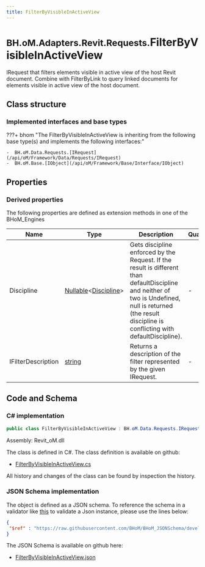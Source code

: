 ```yaml
---
title: FilterByVisibleInActiveView
---
```


# <small>BH.oM.Adapters.Revit.Requests.</small>**FilterByVisibleInActiveView**

IRequest that filters elements visible in active view of the host Revit document. Combine with FilterByLink to query linked documents for elements visible in active view of the host document.

## Class structure

### Implemented interfaces and base types

???+ bhom "The FilterByVisibleInActiveView is inheriting from the following base type(s) and implements the following interfaces:"

    -  BH.oM.Data.Requests.[IRequest](/api/oM/Framework/Data/Requests/IRequest)
    -  BH.oM.Base.[IObject](/api/oM/Framework/Base/Interface/IObject)


## Properties

### Derived properties

The following properties are defined as extension methods in one of the BHoM_Engines

| Name             | Type             | Description      | Quantity         | Engine           |
|------------------|------------------|------------------|------------------|------------------|
| Discipline | [Nullable](https://learn.microsoft.com/en-us/dotnet/api/System.Nullable-1?view=netstandard-2.0)&lt;[Discipline](/api/oM/Adapter/Adapters/Revit/Enums/Discipline)&gt; | Gets discipline enforced by the Request. If the result is different than defaultDiscipline and neither of two is Undefined, null is returned (the result discipline is conflicting with defaultDiscipline). | - | Revit_Engine |
| IFilterDescription | [string](https://learn.microsoft.com/en-us/dotnet/api/System.String?view=netstandard-2.0) | Returns a description of the filter represented by the given IRequest. | - | Revit_Engine |


## Code and Schema

### C# implementation

``` C# title="C#"
public class FilterByVisibleInActiveView : BH.oM.Data.Requests.IRequest, BH.oM.Base.IObject
```

Assembly: Revit_oM.dll

The class is defined in C#. The class definition is available on github:

- [FilterByVisibleInActiveView.cs](https://github.com/BHoM/Revit_Toolkit/blob/develop/Revit_oM/Requests\FilterByVisibleInActiveView.cs)

All history and changes of the class can be found by inspection the history.
### JSON Schema implementation

The object is defined as a JSON schema. To reference the schema in a validator like [this](https://www.jsonschemavalidator.net/) to validate a Json instance, please use the lines below:

``` json title="JSON Schema"
{
 "$ref" : "https://raw.githubusercontent.com/BHoM/BHoM_JSONSchema/develop/Revit_oM/Requests/FilterByVisibleInActiveView.json"
}
```

The JSON Schema is available on github here:

- [FilterByVisibleInActiveView.json](https://github.com/BHoM/BHoM_JSONSchema/blob/develop/Revit_oM/Requests/FilterByVisibleInActiveView.json)
